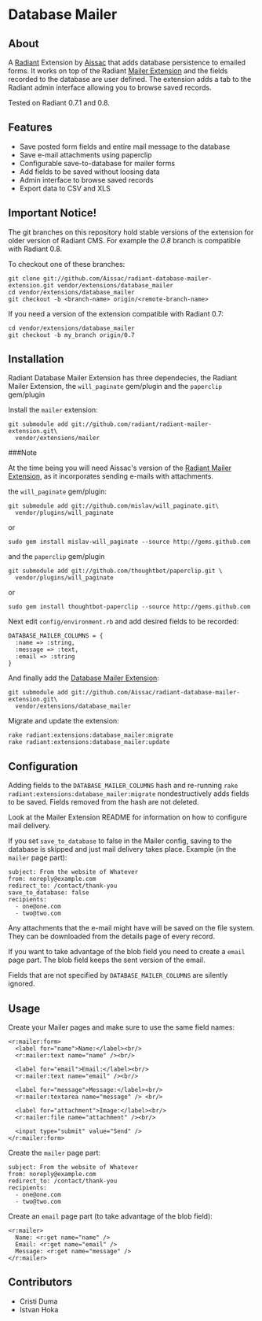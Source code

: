 Database Mailer
===

About
---

A [Radiant][rd] Extension by [Aissac][ai] that adds database persistence to emailed forms. It works on top of the Radiant [Mailer Extension][rme] and the fields recorded to the database are user defined. The extension adds a tab to the Radiant admin interface allowing you to browse saved records.

Tested on Radiant 0.7.1 and 0.8.

Features
---

* Save posted form fields and entire mail message to the database
* Save e-mail attachments using paperclip
* Configurable save-to-database for mailer forms
* Add fields to be saved without loosing data
* Admin interface to browse saved records
* Export data to CSV and XLS

Important Notice!
---

The git branches on this repository hold stable versions of the extension for older version of Radiant CMS. For example the _0.8_ branch is compatible with Radiant 0.8. 

To checkout one of these branches:

    git clone git://github.com/Aissac/radiant-database-mailer-extension.git vendor/extensions/database_mailer
    cd vendor/extensions/database_mailer
    git checkout -b <branch-name> origin/<remote-branch-name>

If you need a version of the extension compatible with Radiant 0.7:
    
    cd vendor/extensions/database_mailer
    git checkout -b my_branch origin/0.7

Installation
---

Radiant Database Mailer Extension has three dependecies, the Radiant Mailer Extension, the `will_paginate` gem/plugin and the `paperclip` gem/plugin

Install the `mailer` extension:

    git submodule add git://github.com/radiant/radiant-mailer-extension.git\
      vendor/extensions/mailer

###Note

At the time being you will need Aissac's version of the [Radiant Mailer Extension][arme], as it incorporates sending e-mails with attachments.

the `will_paginate` gem/plugin:   

    git submodule add git://github.com/mislav/will_paginate.git\
      vendor/plugins/will_paginate
    
or

    sudo gem install mislav-will_paginate --source http://gems.github.com

and the `paperclip` gem/plugin 

    git submodule add git://github.com/thoughtbot/paperclip.git \
      vendor/plugins/will_paginate

or

    sudo gem install thoughtbot-paperclip --source http://gems.github.com

Next edit `config/environment.rb` and add desired fields to be recorded:

    DATABASE_MAILER_COLUMNS = {
      :name => :string,
      :message => :text,
      :email => :string
    }

And finally add the [Database Mailer Extension][rdme]:

    git submodule add git://github.com/Aissac/radiant-database-mailer-extension.git\
      vendor/extensions/database_mailer

Migrate and update the extension:

    rake radiant:extensions:database_mailer:migrate
    rake radiant:extensions:database_mailer:update

Configuration
---

Adding fields to the `DATABASE_MAILER_COLUMNS` hash and re-running `rake radiant:extensions:database_mailer:migrate` nondestructively adds fields to be saved. Fields removed from the hash are not deleted.

Look at the Mailer Extension README for information on how to configure mail delivery.

If you set `save_to_database` to false in the Mailer config, saving to the database is skipped and just mail delivery takes place. Example (in the `mailer` page part):

    subject: From the website of Whatever
    from: noreply@example.com
    redirect_to: /contact/thank-you
    save_to_database: false
    recipients:
      - one@one.com
      - two@two.com

Any attachments that the e-mail might have will be saved on the file system. They can be downloaded from the details page of every record.

If you want to take advantage of the blob field you need to create a `email` page part. The blob field keeps the sent version of the email.

Fields that are not specified by `DATABASE_MAILER_COLUMNS` are silently ignored.

Usage
---

Create your Mailer pages and make sure to use the same field names:

    <r:mailer:form>
      <label for="name">Name:</label><br/>
      <r:mailer:text name="name" /><br/>

      <label for="email">Email:</label><br/>
      <r:mailer:text name="email" /><br/>
  
      <label for="message">Message:</label><br/>
      <r:mailer:textarea name="message" /> <br/>
  
      <label for="attachment">Image:</label><br/>
      <r:mailer:file name="attachment" /><br/>
  
      <input type="submit" value="Send" />
    </r:mailer:form>

Create the `mailer` page part:

    subject: From the website of Whatever
    from: noreply@example.com
    redirect_to: /contact/thank-you
    recipients:
      - one@one.com
      - two@two.com
      
Create an `email` page part (to take advantage of the blob field):

    <r:mailer>
      Name: <r:get name="name" />
      Email: <r:get name="email" />
      Message: <r:get name="message" />
    </r:mailer>

Contributors
---

* Cristi Duma
* Istvan Hoka

[rd]: http://radiantcms.org/
[ai]: http://www.aissac.ro/
[rme]: http://github.com/radiant/radiant-mailer-extension
[arme]: http://github.com/Aissac/radiant-mailer-extension
[rdme]: http://blog.aissac.ro/radiant/database-mailer-extension/
